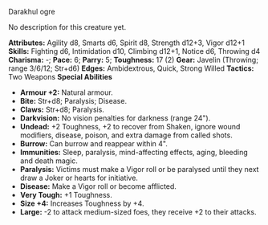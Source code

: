 Darakhul ogre

No description for this creature yet.

**Attributes:** Agility d8, Smarts d6, Spirit d8, Strength d12+3, Vigor
d12+1
**Skills:** Fighting d6, Intimidation d10, Climbing d12+1, Notice d6,
Throwing d4
**Charisma:** -; **Pace:** 6; **Parry:** 5; **Toughness:** 17 (2)
**Gear:** Javelin (Throwing; range 3/6/12; Str+d6)
**Edges:** Ambidextrous, Quick, Strong Willed
**Tactics:** Two Weapons
**Special Abilities**
- **Armour +2:** Natural armour.
- **Bite:** Str+d8; Paralysis; Disease.
- **Claws:** Str+d8; Paralysis.
- **Darkvision:** No vision penalties for darkness (range 24").
- **Undead:** +2 Toughness, +2 to recover from Shaken, ignore wound
modifiers, disease, poison, and extra damage from called shots.
- **Burrow:** Can burrow and reappear within 4".
- **Immunities:** Sleep, paralysis, mind-affecting effects, aging,
bleeding and death magic.
- **Paralysis:** Victims must make a Vigor roll or be paralysed until
they next draw a Joker or hearts for initiative.
- **Disease:** Make a Vigor roll or become afflicted.
- **Very Tough:** +1 Toughness.
- **Size +4:** Increases Toughness by +4.
- **Large:** -2 to attack medium-sized foes, they receive +2 to their
attacks.

